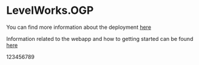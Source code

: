 # LevelWorks.OGP

You can find more information about the deployment [here](./deploy/README.md)

Information related to the webapp and how to getting started can be found [here](./webapp/README.md)

123456789
